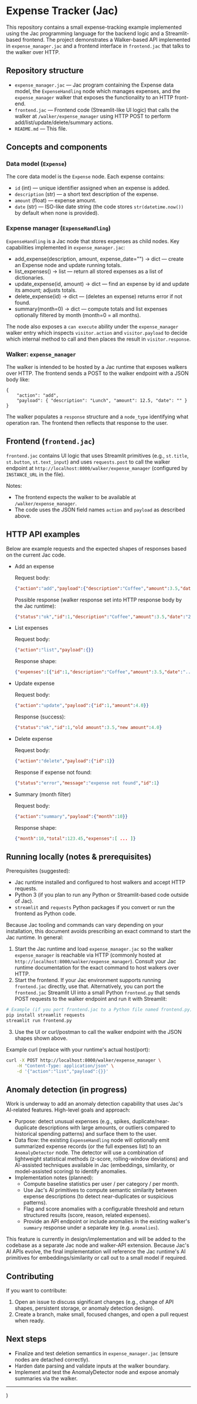 # Expense Tracker (Jac)

This repository contains a small expense-tracking example implemented using the Jac programming language for the backend logic and a Streamlit-based frontend. The project demonstrates a Walker-based API implemented in `expense_manager.jac` and a frontend interface in `frontend.jac` that talks to the walker over HTTP.

## Repository structure

- `expense_manager.jac` — Jac program containing the Expense data model, the `ExpenseHandling` node which manages expenses, and the `expense_manager` walker that exposes the functionality to an HTTP front-end.
- `frontend.jac` — Frontend code (Streamlit-like UI logic) that calls the walker at `/walker/expense_manager` using HTTP POST to perform add/list/update/delete/summary actions.
- `README.md` — This file.

## Concepts and components

### Data model (`Expense`)

The core data model is the `Expense` node. Each expense contains:

- `id` (int) — unique identifier assigned when an expense is added.
- `description` (str) — a short text description of the expense.
- `amount` (float) — expense amount.
- `date` (str) — ISO-like date string (the code stores `str(datetime.now())` by default when none is provided).

### Expense manager (`ExpenseHandling`)

`ExpenseHandling` is a Jac node that stores expenses as child nodes. Key capabilities implemented in `expense_manager.jac`:

- add_expense(description, amount, expense_date="") -> dict — create an Expense node and update running totals.
- list_expenses() -> list — return all stored expenses as a list of dictionaries.
- update_expense(id, amount) -> dict — find an expense by id and update its amount; adjusts totals.
- delete_expense(id) -> dict — (deletes an expense) returns error if not found.
- summary(month=0) -> dict — compute totals and list expenses optionally filtered by month (month=0 = all months).

The node also exposes a `can execute` ability under the `expense_manager` walker entry which inspects `visitor.action` and `visitor.payload` to decide which internal method to call and then places the result in `visitor.response`.

### Walker: `expense_manager`

The walker is intended to be hosted by a Jac runtime that exposes walkers over HTTP. The frontend sends a POST to the walker endpoint with a JSON body like:

```
{
	"action": "add",
	"payload": { "description": "Lunch", "amount": 12.5, "date": "" }
}
```

The walker populates a `response` structure and a `node_type` identifying what operation ran. The frontend then reflects that response to the user.

## Frontend (`frontend.jac`)

`frontend.jac` contains UI logic that uses Streamlit primitives (e.g., `st.title`, `st.button`, `st.text_input`) and uses `requests.post` to call the walker endpoint at `http://localhost:8000/walker/expense_manager` (configured by `INSTANCE_URL` in the file).

Notes:
- The frontend expects the walker to be available at `/walker/expense_manager`.
- The code uses the JSON field names `action` and `payload` as described above.

## HTTP API examples

Below are example requests and the expected shapes of responses based on the current Jac code.

- Add an expense

	Request body:

	```json
	{"action":"add","payload":{"description":"Coffee","amount":3.5,"date":""}}
	```

	Possible response (walker response set into HTTP response body by the Jac runtime):

	```json
	{"status":"ok","id":1,"description":"Coffee","amount":3.5,"date":"2025-10-07 12:34:56.789012"}
	```

- List expenses

	Request body:

	```json
	{"action":"list","payload":{}}
	```

	Response shape:

	```json
	{"expenses":[{"id":1,"description":"Coffee","amount":3.5,"date":"..."}, ...]}
	```

- Update expense

	Request body:

	```json
	{"action":"update","payload":{"id":1,"amount":4.0}}
	```

	Response (success):

	```json
	{"status":"ok","id":1,"old amount":3.5,"new amount":4.0}
	```

- Delete expense

	Request body:

	```json
	{"action":"delete","payload":{"id":1}}
	```

	Response if expense not found:

	```json
	{"status":"error","message":"expense not found","id":1}
	```

- Summary (month filter)

	Request body:

	```json
	{"action":"summary","payload":{"month":10}}
	```

	Response shape:

	```json
	{"month":10,"total":123.45,"expenses":[ ... ]}
	```

## Running locally (notes & prerequisites)

Prerequisites (suggested):

- Jac runtime installed and configured to host walkers and accept HTTP requests.
- Python 3 (if you plan to run any Python or Streamlit-based code outside of Jac).
- `streamlit` and `requests` Python packages if you convert or run the frontend as Python code.

Because Jac tooling and commands can vary depending on your installation, this document avoids prescribing an exact command to start the Jac runtime. In general:

1. Start the Jac runtime and load `expense_manager.jac` so the walker `expense_manager` is reachable via HTTP (commonly hosted at `http://localhost:8000/walker/expense_manager`). Consult your Jac runtime documentation for the exact command to host walkers over HTTP.
2. Start the frontend. If your Jac environment supports running `frontend.jac` directly, use that. Alternatively, you can port the `frontend.jac` Streamlit UI into a small Python `frontend.py` that sends POST requests to the walker endpoint and run it with Streamlit:

```bash
# Example (if you port frontend.jac to a Python file named frontend.py)
pip install streamlit requests
streamlit run frontend.py
```

3. Use the UI or curl/postman to call the walker endpoint with the JSON shapes shown above.

Example curl (replace with your runtime's actual host/port):

```bash
curl -X POST http://localhost:8000/walker/expense_manager \
	-H "Content-Type: application/json" \
	-d '{"action":"list","payload":{}}'
```

## Anomaly detection (in progress)

Work is underway to add an anomaly detection capability that uses Jac's AI-related features. High-level goals and approach:

- Purpose: detect unusual expenses (e.g., spikes, duplicate/near-duplicate descriptions with large amounts, or outliers compared to historical spending patterns) and surface them to the user.
- Data flow: the existing `ExpenseHandling` node will optionally emit summarized expense records (or the full expenses list) to an `AnomalyDetector` node. The detector will use a combination of lightweight statistical methods (z-score, rolling-window deviations) and AI-assisted techniques available in Jac (embeddings, similarity, or model-assisted scoring) to identify anomalies.
- Implementation notes (planned):
	- Compute baseline statistics per user / per category / per month.
	- Use Jac's AI primitives to compute semantic similarity between expense descriptions (to detect near-duplicates or suspicious patterns).
	- Flag and score anomalies with a configurable threshold and return structured results (score, reason, related expenses).
	- Provide an API endpoint or include anomalies in the existing walker's `summary` response under a separate key (e.g. `anomalies`).

This feature is currently in design/implementation and will be added to the codebase as a separate Jac node and walker-API extension. Because Jac's AI APIs evolve, the final implementation will reference the Jac runtime's AI primitives for embeddings/similarity or call out to a small model if required.

## Contributing

If you want to contribute:

1. Open an issue to discuss significant changes (e.g., change of API shapes, persistent storage, or anomaly detection design).
2. Create a branch, make small, focused changes, and open a pull request when ready.

## Next steps

- Finalize and test deletion semantics in `expense_manager.jac` (ensure nodes are detached correctly).
- Harden date parsing and validate inputs at the walker boundary.
- Implement and test the AnomalyDetector node and expose anomaly summaries via the walker.


---

)
